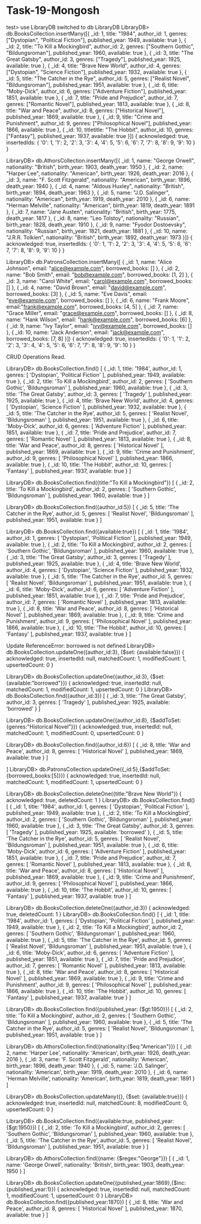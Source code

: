 # Task-19-Mongosh
test> use LibraryDB
switched to db LibraryDB
LibraryDB> db.BooksCollection.insertMany([{ _id: 1, title: "1984", author_id: 1, genres: ["Dystopian", "Political Fiction"], published_year: 1949, available: true }, { _id: 2, title: "To Kill a Mockingbird", author_id: 2, genres: ["Southern Gothic", "Bildungsroman"], published_year: 1960, available: true }, { _id: 3, title: "The Great Gatsby", author_id: 3, genres: ["Tragedy"], published_year: 1925, available: true }, { _id: 4, title: "Brave New World", author_id: 4, genres: ["Dystopian", "Science Fiction"], published_year: 1932, available: true }, { _id: 5, title: "The Catcher in the Rye", author_id: 5, genres: ["Realist Novel", "Bildungsroman"], published_year: 1951, available: true }, { _id: 6, title: "Moby-Dick", author_id: 6, genres: ["Adventure Fiction"], published_year: 1851, available: true }, { _id: 7, title: "Pride and Prejudice", author_id: 7, genres: ["Romantic Novel"], published_year: 1813, available: true }, { _id: 8, title: "War and Peace", author_id: 8, genres: ["Historical Novel"], published_year: 1869, available: true }, { _id: 9, title: "Crime and Punishment", author_id: 9, genres: ["Philosophical Novel"], published_year: 1866, available: true }, { _id: 10, titletitle: "The Hobbit", author_id: 10, genres: ["Fantasy"], published_year: 1937, available: true }])
{
  acknowledged: true,
  insertedIds: {
    '0': 1,
    '1': 2,
    '2': 3,
    '3': 4,
    '4': 5,
    '5': 6,
    '6': 7,
    '7': 8,
    '8': 9,
    '9': 10
  }
}


LibraryDB> db.AthorsCollection.insertMany([{ _id: 1, name: "George Orwell", nationality: "British", birth_year: 1903, death_year: 1950 }, { _id: 2, name: "Harper Lee", nationality: "American", birth_year: 1926, death_year: 2016 }, { _id: 3, name: "F. Scott Fitzgerald", nationality: "American", birth_year: 1896, death_year: 1940 }, { _id: 4, name: "Aldous Huxley", nationality: "British", birth_year: 1894, death_year: 1963 }, { _id: 5, name: "J.D. Salinger", nationality: "American", birth_year: 1919, death_year: 2010 }, { _id: 6, name: "Herman Melville", nationality: "American", birth_year: 1819, death_year: 1891 }, { _id: 7, name: "Jane Austen", nationality: "British", birth_year: 1775, death_year: 1817 }, { _id: 8, name: "Leo Tolstoy", nationality: "Russian", birth_year: 1828, death_year: 1910 }, { _id: 9, name: "Fyodor Dostoevsky", nationality: "Russian", birth_year: 1821, death_year: 1881 }, { _id: 10, name: "J.R.R. Tolkien", nationality: "British", birth_year: 1892, death_year: 1973 }])
{
  acknowledged: true,
  insertedIds: {
    '0': 1,
    '1': 2,
    '2': 3,
    '3': 4,
    '4': 5,
    '5': 6,
    '6': 7,
    '7': 8,
    '8': 9,
    '9': 10
  }
}

LibraryDB> db.PatronsCollection.insertMany([ { _id: 1, name: "Alice Johnson", email: "alice@example.com", borrowed_books: [] }, { _id: 2, name: "Bob Smith", email: "bob@example.com", borrowed_books: [1, 2] }, { _id: 3, name: "Carol White", email: "carol@example.com", borrowed_books: [] }, { _id: 4, name: "David Brown", email: "david@example.com", borrowed_books: [3] }, { _id: 5, name: "Eve Davis", email: "eve@example.com", borrowed_books: [] }, { _id: 6, name: "Frank Moore", email:"frank@example.com", borrowed_books: [4, 5] }, { _id: 7, name: "Grace Miller", email: "grace@example.com", borrowed_books: [] }, { _id: 8, name: "Hank Wilson", email: "hank@example.com", borrowed_books: [6] }, { _id: 9, name: "Ivy Taylor", email: "ivy@example.com", borrowed_books: [] }, { _id:
 10, name: "Jack Anderson", email: "jack@example.com", borrowed_books: [7, 8] }])
{
  acknowledged: true,
  insertedIds: {
    '0': 1,
    '1': 2,
    '2': 3,
    '3': 4,
    '4': 5,
    '5': 6,
    '6': 7,
    '7': 8,
    '8': 9,
    '9': 10
  }
}

CRUD Operations
Read.

LibraryDB> db.BooksCollection.find()
[
  {
    _id: 1,
    title: '1984',
    author_id: 1,
    genres: [ 'Dystopian', 'Political Fiction' ],
    published_year: 1949,
    available: true
  },
  {
    _id: 2,
    title: 'To Kill a Mockingbird',
    author_id: 2,
    genres: [ 'Southern Gothic', 'Bildungsroman' ],
    published_year: 1960,
    available: true
  },
  {
    _id: 3,
    title: 'The Great Gatsby',
    author_id: 3,
    genres: [ 'Tragedy' ],
    published_year: 1925,
    available: true
  },
  {
    _id: 4,
    title: 'Brave New World',
    author_id: 4,
    genres: [ 'Dystopian', 'Science Fiction' ],
    published_year: 1932,
    available: true
  },
  {
    _id: 5,
    title: 'The Catcher in the Rye',
    author_id: 5,
    genres: [ 'Realist Novel', 'Bildungsroman' ],
    published_year: 1951,
    available: true
  },
  {
    _id: 6,
    title: 'Moby-Dick',
    author_id: 6,
    genres: [ 'Adventure Fiction' ],
    published_year: 1851,
    available: true
  },
  {
    _id: 7,
    title: 'Pride and Prejudice',
    author_id: 7,
    genres: [ 'Romantic Novel' ],
    published_year: 1813,
    available: true
  },
  {
    _id: 8,
    title: 'War and Peace',
    author_id: 8,
    genres: [ 'Historical Novel' ],
    published_year: 1869,
    available: true
  },
  {
    _id: 9,
    title: 'Crime and Punishment',
    author_id: 9,
    genres: [ 'Philosophical Novel' ],
    published_year: 1866,
    available: true
  },
  {
    _id: 10,
    title: 'The Hobbit',
    author_id: 10,
    genres: [ 'Fantasy' ],
    published_year: 1937,
    available: true
  }
]

LibraryDB> db.BooksCollection.find({title:"To Kill a Mockingbird"})
[
  {
    _id: 2,
    title: 'To Kill a Mockingbird',
    author_id: 2,
    genres: [ 'Southern Gothic', 'Bildungsroman' ],
    published_year: 1960,
    available: true
  }
]

LibraryDB> db.BooksCollection.find({author_id:5})
[
  {
    _id: 5,
    title: 'The Catcher in the Rye',
    author_id: 5,
    genres: [ 'Realist Novel', 'Bildungsroman' ],
    published_year: 1951,
    available: true
  }
]

LibraryDB> db.BooksCollection.find({available:true})
[
  {
    _id: 1,
    title: '1984',
    author_id: 1,
    genres: [ 'Dystopian', 'Political Fiction' ],
    published_year: 1949,
    available: true
  },
  {
    _id: 2,
    title: 'To Kill a Mockingbird',
    author_id: 2,
    genres: [ 'Southern Gothic', 'Bildungsroman' ],
    published_year: 1960,
    available: true
  },
  {
    _id: 3,
    title: 'The Great Gatsby',
    author_id: 3,
    genres: [ 'Tragedy' ],
    published_year: 1925,
    available: true
  },
  {
    _id: 4,
    title: 'Brave New World',
    author_id: 4,
    genres: [ 'Dystopian', 'Science Fiction' ],
    published_year: 1932,
    available: true
  },
  {
    _id: 5,
    title: 'The Catcher in the Rye',
    author_id: 5,
    genres: [ 'Realist Novel', 'Bildungsroman' ],
    published_year: 1951,
    available: true
  },
  {
    _id: 6,
    title: 'Moby-Dick',
    author_id: 6,
    genres: [ 'Adventure Fiction' ],
    published_year: 1851,
    available: true
  },
  {
    _id: 7,
    title: 'Pride and Prejudice',
    author_id: 7,
    genres: [ 'Romantic Novel' ],
    published_year: 1813,
    available: true
  },
  {
    _id: 8,
    title: 'War and Peace',
    author_id: 8,
    genres: [ 'Historical Novel' ],
    published_year: 1869,
    available: true
  },
  {
    _id: 9,
    title: 'Crime and Punishment',
    author_id: 9,
    genres: [ 'Philosophical Novel' ],
    published_year: 1866,
    available: true
  },
  {
    _id: 10,
    title: 'The Hobbit',
    author_id: 10,
    genres: [ 'Fantasy' ],
    published_year: 1937,
    available: true
  }
]


Update
ReferenceError: borrowed is not defined
LibraryDB> db.BooksCollection.updateOne({author_id:3}, {$set: {available:false}})
{
  acknowledged: true,
  insertedId: null,
  matchedCount: 1,
  modifiedCount: 1,
  upsertedCount: 0
}


LibraryDB> db.BooksCollection.updateOne({author_id:3}, {$set: {available:"borrowed"}})
{
  acknowledged: true,
  insertedId: null,
  matchedCount: 1,
  modifiedCount: 1,
  upsertedCount: 0
}
LibraryDB> db.BooksCollection.find({author_id:3})
[
  {
    _id: 3,
    title: 'The Great Gatsby',
    author_id: 3,
    genres: [ 'Tragedy' ],
    published_year: 1925,
    available: 'borrowed'
  }
]

LibraryDB> db.BooksCollection.updateOne({author_id:8}, {$addToSet: {genres:"Historical Novel"}})
{
  acknowledged: true,
  insertedId: null,
  matchedCount: 1,
  modifiedCount: 0,
  upsertedCount: 0
}

LibraryDB>  db.BooksCollection.find({author_id:8})
[
  {
    _id: 8,
    title: 'War and Peace',
    author_id: 8,
    genres: [ 'Historical Novel' ],
    published_year: 1869,
    available: true
  }
]

]
LibraryDB> db.PatronsCollection.updateOne({_id:5},{$addToSet: {borrowed_books:[5]}})
{
  acknowledged: true,
  insertedId: null,
  matchedCount: 1,
  modifiedCount: 1,
  upsertedCount: 0
}

LibraryDB> db.BooksCollection.deleteOne({title:"Brave New World"})
{ acknowledged: true, deletedCount: 1 }
LibraryDB> db.BooksCollection.find()
[
  {
    _id: 1,
    title: '1984',
    author_id: 1,
    genres: [ 'Dystopian', 'Political Fiction' ],
    published_year: 1949,
    available: true
  },
  {
    _id: 2,
    title: 'To Kill a Mockingbird',
    author_id: 2,
    genres: [ 'Southern Gothic', 'Bildungsroman' ],
    published_year: 1960,
    available: true
  },
  {
    _id: 3,
    title: 'The Great Gatsby',
    author_id: 3,
    genres: [ 'Tragedy' ],
    published_year: 1925,
    available: 'borrowed'
  },
  {
    _id: 5,
    title: 'The Catcher in the Rye',
    author_id: 5,
    genres: [ 'Realist Novel', 'Bildungsroman' ],
    published_year: 1951,
    available: true
  },
  {
    _id: 6,
    title: 'Moby-Dick',
    author_id: 6,
    genres: [ 'Adventure Fiction' ],
    published_year: 1851,
    available: true
  },
  {
    _id: 7,
    title: 'Pride and Prejudice',
    author_id: 7,
    genres: [ 'Romantic Novel' ],
    published_year: 1813,
    available: true
  },
  {
    _id: 8,
    title: 'War and Peace',
    author_id: 8,
    genres: [ 'Historical Novel' ],
    published_year: 1869,
    available: true
  },
  {
    _id: 9,
    title: 'Crime and Punishment',
    author_id: 9,
    genres: [ 'Philosophical Novel' ],
    published_year: 1866,
    available: true
  },
  {
    _id: 10,
    title: 'The Hobbit',
    author_id: 10,
    genres: [ 'Fantasy' ],
    published_year: 1937,
    available: true
  }
]

LibraryDB> db.BooksCollection.deleteOne({author_id:3})
{ acknowledged: true, deletedCount: 1 }
LibraryDB> db.BooksCollection.find()
[
  {
    _id: 1,
    title: '1984',
    author_id: 1,
    genres: [ 'Dystopian', 'Political Fiction' ],
    published_year: 1949,
    available: true
  },
  {
    _id: 2,
    title: 'To Kill a Mockingbird',
    author_id: 2,
    genres: [ 'Southern Gothic', 'Bildungsroman' ],
    published_year: 1960,
    available: true
  },
  {
    _id: 5,
    title: 'The Catcher in the Rye',
    author_id: 5,
    genres: [ 'Realist Novel', 'Bildungsroman' ],
    published_year: 1951,
    available: true
  },
  {
    _id: 6,
    title: 'Moby-Dick',
    author_id: 6,
    genres: [ 'Adventure Fiction' ],
    published_year: 1851,
    available: true
  },
  {
    _id: 7,
    title: 'Pride and Prejudice',
    author_id: 7,
    genres: [ 'Romantic Novel' ],
    published_year: 1813,
    available: true
  },
  {
    _id: 8,
    title: 'War and Peace',
    author_id: 8,
    genres: [ 'Historical Novel' ],
    published_year: 1869,
    available: true
  },
  {
    _id: 9,
    title: 'Crime and Punishment',
    author_id: 9,
    genres: [ 'Philosophical Novel' ],
    published_year: 1866,
    available: true
  },
  {
    _id: 10,
    title: 'The Hobbit',
    author_id: 10,
    genres: [ 'Fantasy' ],
    published_year: 1937,
    available: true
  }
]



LibraryDB> db.BooksCollection.find({published_year: {$gt:1950}})
[
  {
    _id: 2,
    title: 'To Kill a Mockingbird',
    author_id: 2,
    genres: [ 'Southern Gothic', 'Bildungsroman' ],
    published_year: 1960,
    available: true
  },
  {
    _id: 5,
    title: 'The Catcher in the Rye',
    author_id: 5,
    genres: [ 'Realist Novel', 'Bildungsroman' ],
    published_year: 1951,
    available: true
  }
]

LibraryDB> db.AthorsCollection.find({nationality:{$eq:"American"}})
[
  {
    _id: 2,
    name: 'Harper Lee',
    nationality: 'American',
    birth_year: 1926,
    death_year: 2016
  },
  {
    _id: 3,
    name: 'F. Scott Fitzgerald',
    nationality: 'American',
    birth_year: 1896,
    death_year: 1940
  },
  {
    _id: 5,
    name: 'J.D. Salinger',
    nationality: 'American',
    birth_year: 1919,
    death_year: 2010
  },
  {
    _id: 6,
    name: 'Herman Melville',
    nationality: 'American',
    birth_year: 1819,
    death_year: 1891
  }
]

LibraryDB> db.BooksCollection.updateMany({}, {$set: {available:true}})
{
  acknowledged: true,
  insertedId: null,
  matchedCount: 8,
  modifiedCount: 0,
  upsertedCount: 0
}

LibraryDB> db.BooksCollection.find({available:true, published_year:{$gt:1950}})
[
  {
    _id: 2,
    title: 'To Kill a Mockingbird',
    author_id: 2,
    genres: [ 'Southern Gothic', 'Bildungsroman' ],
    published_year: 1960,
    available: true
  },
  {
    _id: 5,
    title: 'The Catcher in the Rye',
    author_id: 5,
    genres: [ 'Realist Novel', 'Bildungsroman' ],
    published_year: 1951,
    available: true
  }
]

LibraryDB> db.AthorsCollection.find({name: {$regex:"George"}})
[
  {
    _id: 1,
    name: 'George Orwell',
    nationality: 'British',
    birth_year: 1903,
    death_year: 1950
  }
]

LibraryDB> db.BooksCollection.updateOne({published_year:1869},{$inc:{published_year:1}})
{
  acknowledged: true,
  insertedId: null,
  matchedCount: 1,
  modifiedCount: 1,
  upsertedCount: 0
}
LibraryDB> db.BooksCollection.find({published_year:1870})
[
  {
    _id: 8,
    title: 'War and Peace',
    author_id: 8,
    genres: [ 'Historical Novel' ],
    published_year: 1870,
    available: true
  }
]
